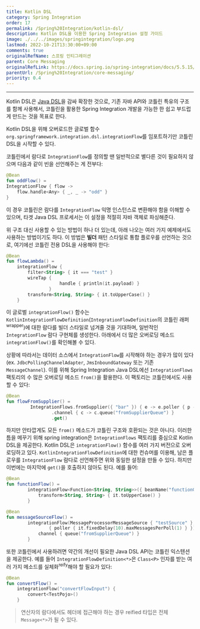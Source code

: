 ```yaml
---
title: Kotlin DSL
category: Spring Integration
order: 17
permalink: /Spring%20Integration/kotlin-dsl/
description: Kotlin DSL을 이용한 Spring Integration 설정 가이드
image: ./../../images/springintegration/logo.png
lastmod: 2022-10-21T13:30:00+09:00
comments: true
originalRefName: 스프링 인티그레이션
parent: Core Messaging
originalRefLink: https://docs.spring.io/spring-integration/docs/5.5.15/reference/html/index-single.html#kotlin-dsl
parentUrl: /Spring%20Integration/core-messaging/
priority: 0.4
---
```


---

Kotlin DSL은 [Java DSL](../java-dsl)을 감싸 확장한 것으로, 기존 자바 API와 코틀린 특유의 구조를 함께 사용해서, 코틀린을 활용한 Spring Integration 개발을 가능한 한 쉽고 부드럽게 만드는 것을 목표로 한다.

Kotlin DSL을 위해 오버로드한 글로벌 함수 `org.springframework.integration.dsl.integrationFlow`를 임포트하기만 코틀린 DSL을 시작할 수 있다.

코틀린에서 람다로 `IntegrationFlow`를 정의할 땐 일반적으로 별다른 것이 필요하지 않으며 다음과 같이 빈을 선언해주는 게 전부다:

```kotlin
@Bean
fun oddFlow() =
IntegrationFlow { flow ->
    flow.handle<Any> { _, _ -> "odd" }
}
```

이 경우 코틀린은 람다를 `IntegrationFlow` 익명 인스턴스로 변환해야 함을 이해할 수 있으며, 타겟 Java DSL 프로세서는 이 설정을 적절히 자바 객체로 파싱해준다.

위 구조 대신 사용할 수 있는 방법이 하나 더 있는데, 아래 나오는 여러 가지 예제에서도 사용하는 방법이기도 하다. 이 방법은 **빌더** 패턴 스타일로 통합 플로우를 선언하는 것으로, 여기에선 코틀린 전용 DSL을 사용해야 한다:

```kotlin
@Bean
fun flowLambda() =
    integrationFlow {
        filter<String> { it === "test" }
        wireTap {
                    handle { println(it.payload) }
                }
        transform<String, String> { it.toUpperCase() }
    }
```

이 글로벌 `integrationFlow()` 함수는 `KotlinIntegrationFlowDefinition`(`IntegrationFlowDefinition`의 코틀린 래퍼<sup>wrapper</sup>)에 대한 람다를 빌더 스타일로 넘겨줄 것을 기대하며, 일반적인 `IntegrationFlow` 람다 구현체를 생성한다. 아래에서 더 많은 오버로딩 메소드 `integrationFlow()`를 확인해볼 수 있다.

상황에 따라서는 데이터 소스에서 `IntegrationFlow`를 시작해야 하는 경우가 많이 있다 (ex. `JdbcPollingChannelAdapter`, `JmsInboundGateway` 또는 기존 `MessageChannel`). 이를 위해 Spring Integration Java DSL에선 `IntegrationFlows` 팩토리의 수 많은 오버로딩 메소드 `from()`을 활용한다. 이 팩토리는 코틀린에서도 사용할 수 있다:

```kotlin
@Bean
fun flowFromSupplier() =
         IntegrationFlows.fromSupplier({ "bar" }) { e -> e.poller { p -> p.fixedDelay(10).maxMessagesPerPoll(1) } }
                 .channel { c -> c.queue("fromSupplierQueue") }
                 .get()
```

하지만 안타깝게도 모든 `from()` 메소드가 코틀린 구조와 호환되는 것은 아니다. 이러한 틈을 메꾸기 위해 spring integration은 `IntegrationFlows` 팩토리를 중심으로 Kotlin DSL을 제공한다. Kotlin DSL은 `integrationFlow()` 함수를 여러 가지 버전으로 오버로딩하고 있다. `KotlinIntegrationFlowDefinition`에 대한 컨슈머를 이용해, 남은 플로우를 `IntegrationFlow` 람다로 선언해주면 위와 동일한 설정을 만들 수 있다. 하지만 이번에는 마지막에 `get()`을 호출하지 않아도 된다. 예를 들어:

```kotlin
@Bean
fun functionFlow() =
        integrationFlow<Function<String, String>>({ beanName("functionGateway") }) {
            transform<String, String> { it.toUpperCase() }
        }

@Bean
fun messageSourceFlow() =
        integrationFlow(MessageProcessorMessageSource { "testSource" },
                { poller { it.fixedDelay(10).maxMessagesPerPoll(1) } }) {
            channel { queue("fromSupplierQueue") }
        }
```

또한 코틀린에서 사용하려면 약간의 개선이 필요한 Java DSL API는 코틀린 익스텐션을 제공한다. 예를 들어 `IntegrationFlowDefinition<*>`은 `Class<P>` 인자를 받는 여러 가지 메소드를 실체화<sup>reify</sup>해야 할 필요가 있다:

```kotlin
@Bean
fun convertFlow() =
    integrationFlow("convertFlowInput") {
        convert<TestPojo>()
    }
```

> 연산자의 람다에서도 헤더에 접근해야 하는 경우 reified 타입은 전체 `Message<*>`가 될 수 있다.